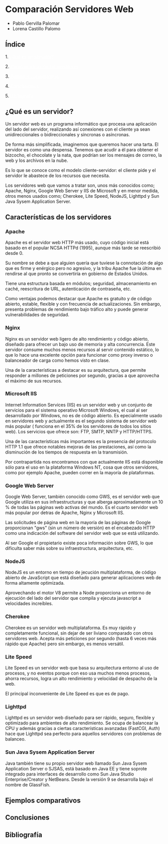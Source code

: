 <H1>Comparación Servidores Web</H1>

- Pablo Gervilla Palomar 
- Lorena Castillo Palomo

<H2>Índice</H2>

1.<a href="#id1" style="color:white"> ¿Qué es un servidor? </a>

2.<a href="#id2" style="color:white"> Características de los servidores </a>

3.<a href="#id3" style="color:white"> Ejemplos comparativos </a>

4.<a href="#id4" style="color:white"> Conclusiones </a>

5.<a href="#id5" style="color:white"> Bibliografía </a>



<H2 id="id1">¿Qué es un servidor?</H2>
Un servidor web es un programa informático que procesa una aplicación del lado del servidor, realizando así conexiones con el cliente ya sean unidireccionales o bidireccionales y síncronas o asíncronas. 

De forma más simplificada, imaginemos que queremos hacer una tarta. El servidor es como una despensa. Tenemos que acudir a él para obtener el bizcocho, el chocolate y la nata, que podrían ser los mensajes de correo, la web y los archivos en la nube.

Es lo que se conoce como el modelo cliente-servidor: el cliente pide y el servidor le abastece de los recursos que necesita.

Los servidores web que vamos a tratar son, unos más conocidos como; Apache, Nginx, Google Web Server y IIS de Microsoft y en menor medida, otros menos usados como; Cherokee, Lite Speed, NodeJS, Lighttpd y Sun Java Sysem Application Server.

<H2 id="id2">Características de los servidores</H2>
<H3>Apache</H3>
Apache es el servidor web HTTP más usado, cuyo código inicial está basado en el popular NCSA HTTPd (1995), aunque más tarde se reescribió desde 0.

Su nombre se debe a que alguien quería que tuviese la connotación de algo que es firme y enérgico pero no agresivo, y la tribu Apache fue la última en rendirse al que pronto se convertiría en gobierno de Estados Unidos.

Tiene una estructura basada en módulos; seguridad, almacenamiento en caché, reescritura de URL, autenticación de contraseña, etc.

Como ventajas podemos destacar que Apache es gratuito y de código abierto, estable, flexible y con frecuencia de actualizaciones. Sin embargo, presenta problemas de rendimiento bajo tráfico alto y puede generar vulnerabilidades de seguridad.

<H3>Nginx</H3>
Nginx es un servidor web ligero de alto rendimiento y código abierto, diseñado para ofrecer un bajo uso de memoria y alta concurrencia. Este servidor consume muchos menos recursos al servir contenido estático, lo que lo hace una excelente opción para funcionar como proxy inverso o balanceador de carga como hemos visto en clase. 


Una de la características a destacar es su arquitectura, que permite responder a millones de peticiones por segundo, gracias a que aprovecha el máximo de sus recursos.



<H3>Microsoft IIS</H3>
Internet Information Services (IIS) es un servidor web y un conjunto de servicios para el sistema operativo Microsoft Windows, el cual al ser desarrollado por Windows, no es de código abierto. Es epecialmente usado en servidores web y actualmente es el segundo sistema de servidor web más popular ( funciona en el 35% de los servidores de todos los sitios web). Los servicios que ofrece son: FTP, SMTP, NNTP y HTTP/HTTPS. 

Una de las características más importantes es la presencia del protocolo HTTP 1.1 que ofrece notables mejoras de las prestaciones, así como la disminución de los tiempos de respuesta en la transmisión.

Por contrapartida nos encontramos con que actualmente IIS está disponible sólo para el uso en la plataforma Windows NT, cosa que otros servidores, como por ejemplo Apache, pueden correr en la mayoría de plataformas.

<H3>Google Web Server</H3>
Google Web Server, también conocido como GWS, es el servidor web que Google utiliza en sus infraestructuras y que alberga aproximadamente un 10 % de todas las páginas web activas del mundo. Es el cuarto servidor web más popular por detras de Apache, Nginx y Microsoft IIS.

Las solicitudes de página web en la mayoría de las páginas de Google proporcionan "gws" (sin un número de versión) en el encabezado HTTP como una indicación del software del servidor web que se está utilizando.

Al ser Google el propietario existe poca información sobre GWS, lo que dificulta saber más sobre su infraestructura, arquitectura, etc.

<H3>NodeJS</H3>
NodeJS es un entorno en tiempo de jecución multiplataforma, de código abierto de JavaScript que está diseñado para generar aplicaciones web de forma altamente optimizada.

Aprovechando el motor V8 permite a Node proporciona un entorno de ejecución del lado del servidor que compila y ejecuta javascript a velocidades increíbles.

<H3>Cherokee</H3>
Cherokee es un servidor web multiplataforma. Es muy rápido y completamente funcional, sin dejar de ser liviano comparado con otros servidores web. Acepta más peticiones por segundo (hasta 6 veces más rápido que Apache) pero sin embargo, es menos versátil. 

<H3>Lite Speed</H3>
Lite Speed es un servidor web que basa su arquitectura entorno al uso de procesos, y no eventos porque con eso usa muchos menos procesos, ahorra recursos, logra un alto rendimiento y velocidad de despacho de la web. 

El principal inconveniente de Lite Speed es que es de pago.

<H3>Lighttpd</H3>
Lighttpd es un servidor web diseñado para ser rápido, seguro, flexible y optimizado para ambientes de alto rendimiento. Se ocupa de balancear la CPU y además gracias a ciertas características avanzadas (FastCGI, Auth) hace que Lighttpd sea perfecto para aquellos servidores con problemas de balanceo.

<H3>Sun Java Sysem Application Server</H3>
Java también tiene su propio servidor web llamado Sun Java Sysem Application Server o SJSAS, está basado en Java EE y tiene soprote integrado para interfaces de desarrollo como Sun Java Studio Enterprise/Creator y NetBeans. Desde la versión 9 se desarrolla bajo el nombre de GlassFish.

<H2 id="id3">Ejemplos comparativos</H2>
<H2 id="id4">Conclusiones</H2>
<H2 id="id5">Bibliografía</H2>
